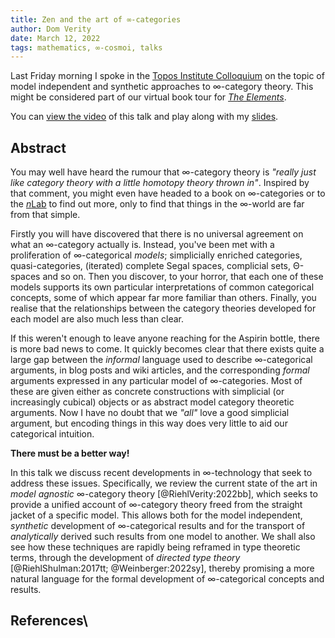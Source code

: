 ```yaml
---
title: Zen and the art of ∞-categories
author: Dom Verity
date: March 12, 2022
tags: mathematics, ∞-cosmoi, talks
---
```


Last Friday morning I spoke in the [Topos Institute Colloquium](https://topos.site/topos-colloquium/) on the topic of model independent and synthetic approaches to ∞-category theory. This might be considered part of our virtual book tour for [*The Elements*](https://www.cambridge.org/core/books/elements-of-category-theory/DAC48C449AB8C2C1B1E528A49D27FC6D).

You can [view the video](https://youtu.be/qLkRhKaw5DA) of this talk and play along with my [slides](../pdfs/Zen_and_the_art_of_∞-categories.pdf).

## Abstract

You may well have heard the rumour that ∞-category theory is *"really just like category theory with a little homotopy theory thrown in"*. Inspired by that comment, you might even have headed to a book on ∞-categories or to the [*n*Lab](https://ncatlab.org/nlab/show/HomePage) to find out more, only to find that things in the ∞-world are far from that simple.

<!--more-->

Firstly you will have discovered that there is no universal agreement on what an ∞-category actually is. Instead, you've been met with a proliferation of ∞-categorical *models*; simplicially enriched categories, quasi-categories, (iterated) complete Segal spaces, complicial sets, Θ-spaces and so on. Then you discover, to your horror, that each one of these models supports its own particular interpretations of common categorical concepts, some of which appear far more familiar than others. Finally, you realise that the relationships between the category theories developed for each model are also much less than clear.

If this weren't enough to leave anyone reaching for the Aspirin bottle, there is more bad news to come. It quickly becomes clear that there exists quite a large gap between the *informal* language used to describe ∞-categorical arguments, in blog posts and wiki articles, and the corresponding *formal* arguments expressed in any particular model of ∞-categories. Most of these are given either as concrete constructions with simplicial (or increasingly cubical) objects or as abstract model category theoretic arguments. Now I have no doubt that we *"all"* love a good simplicial argument, but encoding things in this way does very little to aid our categorical intuition.

**There must be a better way!**

In this talk we discuss recent developments in ∞-technology that seek to address these issues. Specifically, we review the current state of the art in *model agnostic* ∞-category theory [@RiehlVerity:2022bb], which seeks to provide a unified account of ∞-category theory freed from the straight jacket of a specific model. This allows both for the model independent, *synthetic* development of ∞-categorical results and for the transport of *analytically* derived such results from one model to another. We shall also see how these techniques are rapidly being reframed in type theoretic terms, through the development of *directed type theory* [@RiehlShulman:2017tt; @Weinberger:2022sy], thereby promising a more natural language for the formal development of ∞-categorical concepts and results.

## References\
